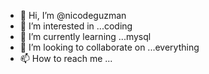 - 👋 Hi, I’m @nicodeguzman
- 👀 I’m interested in ...coding
- 🌱 I’m currently learning ...mysql
- 💞️ I’m looking to collaborate on ...everything
- 📫 How to reach me ...

<!---
nicodeguzman/nicodeguzman is a ✨ special ✨ repository because its `README.md` (this file) appears on your GitHub profile.
You can click the Preview link to take a look at your changes.
--->

